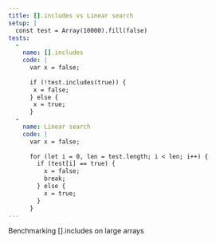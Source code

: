 ```yaml
---
title: [].includes vs Linear search
setup: |
  const test = Array(10000).fill(false)
tests:
  -
    name: [].includes
    code: |
      var x = false;
      
      if (!test.includes(true)) {
       x = false;
      } else {
       x = true;
      }
  -
    name: Linear search
    code: |
      var x = false;
      
      for (let i = 0, len = test.length; i < len; i++) {
        if (test[i] == true) {
          x = false;
          break;
        } else {
          x = true;
        }
      }
---
```

Benchmarking [].includes on large arrays
